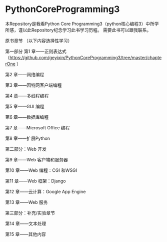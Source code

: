 # PythonCoreProgramming3
本Repository是我看Python Core Programming3（python核心编程3）中所学所感，谨以此Repository纪念学习此书学习历程。
需要此书可以跟我联系。

原书章节
（以下内容选择性学习）

第一部分
第1 章——正则表达式（https://github.com/geyixin/PythonCoreProgramming3/tree/master/chapterOne ）

第2 章——网络编程

第3 章——因特网客户端编程

第4 章——多线程编程

第5 章——GUI 编程

第6 章——数据库编程

第7 章——Microsoft Office 编程

第8 章——扩展Python

第二部分：Web 开发

第9 章——Web 客户端和服务器

第10 章——Web 编程：CGI 和WSGI

第11 章——Web 框架：Django

第12 章——云计算：Google App Engine

第13 章——Web 服务

第三部分：补充/实验章节

第14 章——文本处理

第15 章——其他内容



